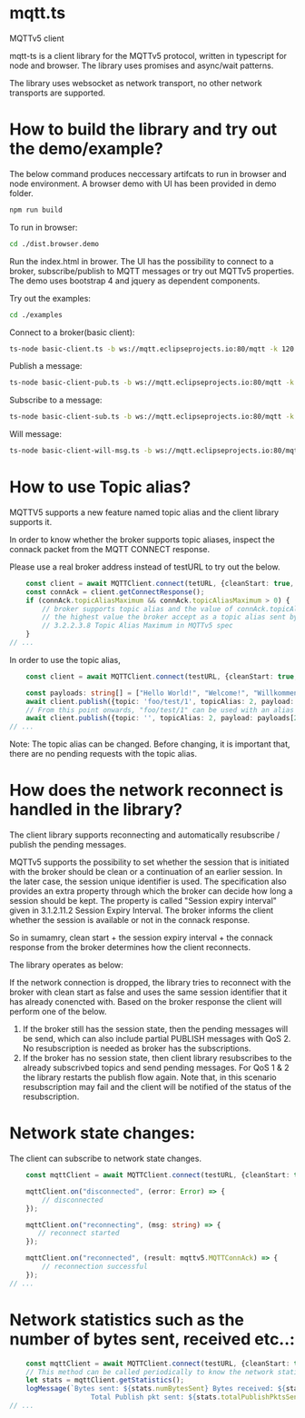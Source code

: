 # mqtt.ts
MQTTv5 client

mqtt-ts is a client library for the MQTTv5 protocol, written in typescript for node and browser. The library uses promises and async/wait patterns. 

The library uses websocket as network transport, no other network transports are supported.


# How to build the library and try out the demo/example?
The below command produces neccessary artifcats to run in browser and node environment. A browser demo with UI has been provided in demo folder.

```bash
npm run build
```

To run in browser:
```bash
cd ./dist.browser.demo
```

Run the index.html in brower. The UI has the possibility to connect to a broker, subscribe/publish to MQTT messages or try out MQTTv5 properties.
The demo uses bootstrap 4 and jquery as dependent components.

Try out the examples:
```bash
cd ./examples
```

Connect to a broker(basic client):
```bash
ts-node basic-client.ts -b ws://mqtt.eclipseprojects.io:80/mqtt -k 120 -c true
```
Publish a message:
```bash
ts-node basic-client-pub.ts -b ws://mqtt.eclipseprojects.io:80/mqtt -k 120 -t foo/world/1 -p "Welcome" (Default QoS: 0 - if not given)
```
Subscribe to a message:
```bash
ts-node basic-client-sub.ts -b ws://mqtt.eclipseprojects.io:80/mqtt -k 120 -t foo/world/# (Default QoS: 0 - if not given)
```
Will message:
```bash
ts-node basic-client-will-msg.ts -b ws://mqtt.eclipseprojects.io:80/mqtt -k 120 -t foo/will/1 -p "The will message" -s foo/will/#
```

# How to use Topic alias?
MQTTV5 supports a new feature named topic alias and the client library supports it.

In order to know whether the broker supports topic aliases, inspect the connack packet from the MQTT CONNECT response.

Please use a real broker address instead of testURL to try out the below.

```typescript
    const client = await MQTTClient.connect(tetURL, {cleanStart: true, keepAlive: 0}, 2000);
    const connAck = client.getConnectResponse();
    if (connAck.topicAliasMaximum && connAck.topicAliasMaximum > 0) {
        // broker supports topic alias and the value of connAck.topicAliasMaximum indicates
        // the highest value the broker accept as a topic alias sent by the client.
        // 3.2.2.3.8 Topic Alias Maximum in MQTTv5 spec
    }
// ...
```

In order to use the topic alias,

```typescript
    const client = await MQTTClient.connect(testURL, {cleanStart: true, keepAlive: 0}, 2000);

    const payloads: string[] = ["Hello World!", "Welcome!", "Willkommen!"];
    await client.publish({topic: 'foo/test/1', topicAlias: 2, payload: payloads[1], qos: 1});
    // From this point onwards, "foo/test/1" can be used with an alias 2
    await client.publish({topic: '', topicAlias: 2, payload: payloads[2]});
// ...
```
Note: The topic alias can be changed. Before changing, it is important that, there are no pending requests with the topic alias.

# How does the network reconnect is handled in the library?

The client library supports reconnecting and automatically resubscribe / publish the pending messages.

MQTTv5 supports the possibility to set whether the session that is initiated with the broker should be clean or a continuation of an earlier session. In the later case, the session unique identifier is used. The specification also provides an extra property through which the broker can decide how long a session should be kept. The property is called "Session expiry interval" given in 3.1.2.11.2 Session Expiry Interval. The broker informs the client whether the session is available or not in the connack response.

So in sumamry, clean start + the session expiry interval + the connack response from the broker determines how the client reconnects.

The library operates as below:

If the network connection is dropped, the library tries to reconnect with the broker with clean start as false and uses the same session identifier that it has already conencted with. Based on the broker response the client will perform one of the below.

1. If the broker still has the session state, then the pending messages will be send, which can also include partial PUBLISH messages with QoS 2. No resubscription is needed as broker has the subscriptions.
2. If the broker has no session state, then client library resubscribes to the already subscrivbed topics and send pending messages. For QoS 1 & 2 the library restarts the publish flow again. Note that, in this scenario resubscription may fail and the client will be notified of the status of the resubscription.

# Network state changes:
The client can subscribe to network state changes.

```typescript
    const mqttClient = await MQTTClient.connect(testURL, {cleanStart: true, keepAlive: 0}, 2000);

    mqttClient.on("disconnected", (error: Error) => {
        // disconnected
    });

    mqttClient.on("reconnecting", (msg: string) => {
       // reconnect started
    });

    mqttClient.on("reconnected", (result: mqttv5.MQTTConnAck) => {
        // reconnection successful
    });
// ...
```

# Network statistics such as the number of bytes sent, received etc..:
```typescript
    const mqttClient = await MQTTClient.connect(testURL, {cleanStart: true, keepAlive: 0}, 2000);
    // This method can be called periodically to know the network statistics
    let stats = mqttClient.getStatistics();
    logMessage(`Bytes sent: ${stats.numBytesSent} Bytes received: ${stats.numBytesReceived}
                    Total Publish pkt sent: ${stats.totalPublishPktsSent} Total Publish pkt recvd: ${stats.totalPublishPktsReceived}`);
// ...
```
